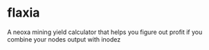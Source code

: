# flaxia
A neoxa mining yield calculator that helps you figure out profit if you combine your nodes output with inodez
